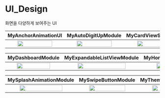# UI_Design
화면을 다양하게 보여주는 UI

| MyAnchorAnimationUI | MyAutoDigitUpModule | MyCardViewSlideModule |
|:---:|:---:|:---:|
| <img src="https://user-images.githubusercontent.com/35513039/63096082-e2fa2a00-bfa7-11e9-845d-691df0e3107c.gif" width="80%"> |<img src="https://user-images.githubusercontent.com/35513039/63096143-10df6e80-bfa8-11e9-91a0-0197d7d395ea.gif" width="80%"> |<img src="https://user-images.githubusercontent.com/35513039/63096146-12a93200-bfa8-11e9-9142-18bf14f168ed.gif" width="80%"> |

| MyDashboardModule | MyExpandableListViewModule | MyHorizentalRecyclerModule | 
|:---:|:---:|:---:|
| <img src="https://user-images.githubusercontent.com/35513039/63096264-76335f80-bfa8-11e9-8a91-dc5115bec1ed.gif" width="80%">| <img src="https://user-images.githubusercontent.com/35513039/63097912-99f8a480-bfac-11e9-9dfe-6a86e5e68114.gif" width="80%"> |<img src="https://user-images.githubusercontent.com/35513039/63096324-a4b13a80-bfa8-11e9-8ab8-522e30755e7a.gif" width="80%"> | 

| MySplashAnimationModule | MySwipeButtonModule | MyThemeAnimationModule | 
|:---:|:---:|:---:|
|<img src="https://user-images.githubusercontent.com/35513039/63096377-bdb9eb80-bfa8-11e9-9a2f-784d5bbd1b42.gif" width="80%">|<img src="https://user-images.githubusercontent.com/35513039/63096394-c7dbea00-bfa8-11e9-8cae-fced4dbea048.gif" width="80%"> |<img src="https://user-images.githubusercontent.com/35513039/63220919-f08ff980-c1cb-11e9-9ce2-326e2c76a1f1.gif" width="80%"> |
